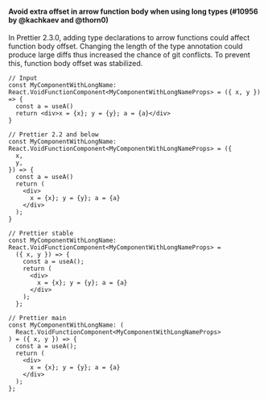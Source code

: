 #### Avoid extra offset in arrow function body when using long types (#10956 by @kachkaev and @thorn0)

In Prettier 2.3.0, adding type declarations to arrow functions could affect function body offset.
Changing the length of the type annotation could produce large diffs thus increased the chance of git conflicts.
To prevent this, function body offset was stabilized.

<!-- prettier-ignore -->
```tsx
// Input
const MyComponentWithLongName: React.VoidFunctionComponent<MyComponentWithLongNameProps> = ({ x, y }) => {
  const a = useA()
  return <div>x = {x}; y = {y}; a = {a}</div>
}

// Prettier 2.2 and below
const MyComponentWithLongName: React.VoidFunctionComponent<MyComponentWithLongNameProps> = ({
  x,
  y,
}) => {
  const a = useA()
  return (
    <div>
      x = {x}; y = {y}; a = {a}
    </div>
  );
}

// Prettier stable
const MyComponentWithLongName: React.VoidFunctionComponent<MyComponentWithLongNameProps> =
  ({ x, y }) => {
    const a = useA();
    return (
      <div>
        x = {x}; y = {y}; a = {a}
      </div>
    );
  };

// Prettier main
const MyComponentWithLongName: (
  React.VoidFunctionComponent<MyComponentWithLongNameProps>
) = ({ x, y }) => {
  const a = useA();
  return (
    <div>
      x = {x}; y = {y}; a = {a}
    </div>
  );
};
```

